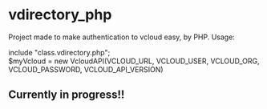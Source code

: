 # vdirectory_php
Project made to make authentication to vcloud easy, by PHP.
Usage:

include "class.vdirectory.php";\
$myVcloud = new VcloudAPI(VCLOUD_URL, VCLOUD_USER, VCLOUD_ORG, VCLOUD_PASSWORD, VCLOUD_API_VERSION)

## Currently in progress!!
